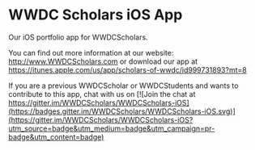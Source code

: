 # WWDC Scholars iOS App

Our iOS portfolio app for WWDCScholars. 

You can find out more information at our website: http://www.WWDCScholars.com or download our app at https://itunes.apple.com/us/app/scholars-of-wwdc/id999731893?mt=8

If you are a previous WWDCScholar or WWDCStudents and wants to contribute to this app, chat with us on [![Join the chat at https://gitter.im/WWDCScholars/WWDCScholars-iOS](https://badges.gitter.im/WWDCScholars/WWDCScholars-iOS.svg)](https://gitter.im/WWDCScholars/WWDCScholars-iOS?utm_source=badge&utm_medium=badge&utm_campaign=pr-badge&utm_content=badge)

